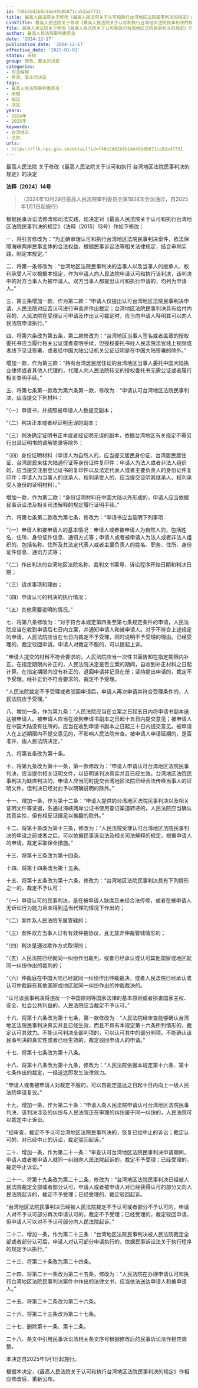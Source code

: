 ```yaml
---
id: f46b2dd1b8b14e49b8b871ca52ad7731
title: 最高人民法院关于修改《最高人民法院关于认可和执行台湾地区法院民事判决的规定》的决定
LinkTitle: 最高人民法院关于修改《最高人民法院关于认可和执行台湾地区法院民事判决的规定》的决定（2024）
file: 最高人民法院关于修改《最高人民法院关于认可和执行台湾地区法院民事判决的规定》的决定_20241217_f46b2dd1b8b14e49b8b871ca52ad7731.docx
author: 最高人民法院审判委员会
date: '2024-12-17'
publication_date: '2024-12-17'
effective_date: '2025-01-01'
status: 未知
group: 修改、废止的决定
categories:
- 司法解释
- 修改、废止的决定
tags:
- 最高人民法院审判委员会
- 未知
- 规定
- 决定
years:
- 2024年
- 2025年
keywords:
- 台湾地区
- 法院
urls:
- https://flk.npc.gov.cn/detail?id=f46b2dd1b8b14e49b8b871ca52ad7731
---
```


最高人民法院
关于修改《最高人民法院关于认可和执行
台湾地区法院民事判决的规定》的决定

**法释〔2024〕14号**

> （2024年10月29日最高人民法院审判委员会第1928次会议通过，自2025年1月1日起施行）

根据民事诉讼法修改和司法实践，现决定对《最高人民法院关于认可和执行台湾地区法院民事判决的规定》（法释〔2015〕13号）作如下修改：

一、将引言修改为：“为正确审理认可和执行台湾地区法院民事判决案件，依法保障海峡两岸民事主体的合法权益，根据民事诉讼法等相关法律规定，结合审判实践，制定本规定。”

二、将第一条修改为：“台湾地区法院民事判决的当事人以及当事人的继承人、权利承受人可以根据本规定，作为申请人向人民法院申请认可和执行该判决，该判决中的对方当事人为被申请人。双方当事人都提出认可和执行申请的，均列为申请人。”

三、第三条增加一款，作为第二款：“申请人仅提出认可台湾地区法院民事判决申请，人民法院对应否认可进行审查并作出裁定；台湾地区法院民事判决具有给付内容的，人民法院在受理认可申请及作出认可裁定时，应当向申请人释明其可以向人民法院申请执行。”

四、将第六条改为第五条，第二款修改为：“台湾地区当事人签名或者盖章的授权委托书应当履行相关公证或者查明手续，但授权委托书经人民法院法官线上视频或者线下见证签署，或者经中国大陆公证机关公证证明是在中国大陆签署的除外。”

增加一款，作为第三款：“持有台湾居民居住证的台湾地区当事人委托中国大陆执业律师或者其他人代理的，代理人向人民法院转交的授权委托书无需公证或者履行相关查明手续。”

五、将第七条第一款改为第六条第一款，修改为：“申请认可台湾地区法院民事判决，应当提交下列材料：

“（一）申请书，并按照被申请人人数提交副本；

“（二）判决正本或者经证明无误的副本；

“（三）判决确定证明书正本或者经证明无误的副本，依据台湾地区有关规定不需另行出具证明书的调解笔录等除外；

“（四）身份证明材料（申请人为自然人的，应当提交居民身份证、台湾居民居住证、台湾居民来往大陆通行证等身份证件复印件；申请人为法人或者非法人组织的，应当提交注册登记证书的复印件以及法定代表人或者主要负责人的身份证件复印件；申请人为当事人的继承人、权利承受人的，应当提交证明其继承人、权利承受人身份的证明材料）。”

增加一款，作为第二款：“身份证明材料在中国大陆以外形成的，申请人应当依据民事诉讼法及相关司法解释的规定履行证明手续。”

六、将第七条第二款改为第七条，修改为：“申请书应当载明下列事项：

“（一）申请人和被申请人的基本情况：申请人或者被申请人为自然人的，包括姓名、住所、身份证件信息、通讯方式等；申请人或者被申请人为法人或者非法人组织的，包括名称、住所及其法定代表人或者主要负责人的姓名、职务、住所、身份证件信息、通讯方式等；

“（二）作出判决的台湾地区法院名称、裁判文书案号、诉讼程序开始日期和判决日期；

“（三）请求事项和理由；

“（四）申请认可的判决的执行情况；

“（五）其他需要说明的情况。”

七、将第八条修改为：“对于符合本规定第四条至第七条规定条件的申请，人民法院应当在收到申请后七日内立案，并通知申请人和被申请人。对于不符合上述规定的申请，人民法院应当在七日内裁定不予受理，同时说明不予受理的理由。已经受理的，裁定驳回申请。申请人对裁定不服的，可以提起上诉。

“申请人提交的材料不符合要求的，人民法院应当一次性书面告知在指定期限内补正。在指定期限内补正的，人民法院决定是否立案的期间，自收到补正材料之日起计算。在指定期限内没有补正的，退回申请并记录在册；坚持提出申请的，裁定不予受理。经补正仍不符合要求的，裁定不予受理。

“人民法院裁定不予受理或者驳回申请后，申请人再次申请并符合受理条件的，人民法院应予受理。”

八、增加一条，作为第九条：“人民法院应当在立案之日起五日内将申请书副本送达被申请人。被申请人应当在收到申请书副本之日起十五日内提交意见；被申请人在中国大陆没有住所的，应当在收到申请书副本之日起三十日内提交意见。被申请人在上述期限内不提交意见的，不影响人民法院审查。被申请人申请延期的，是否准许，由人民法院决定。”

九、将第五条改为第十条。

十、将第九条改为第十一条，第一款修改为：“申请人申请认可台湾地区法院民事判决，应当提供相关证明文件，以证明该判决真实并且已经生效。台湾地区法院民事判决为缺席判决的，申请人应当同时提交台湾地区法院已经合法传唤当事人的证明文件，但判决已经对此予以明确说明的除外。”

十一、增加一条，作为第十二条：“申请人提供的台湾地区法院民事判决以及相关证明文件等证据，系通过海峡两岸公证书使用查证渠道转递的，人民法院应当确认其真实性，但有相反证据足以推翻的除外。”

十二、将第十条改为第十三条，修改为：“人民法院受理认可台湾地区法院民事判决的申请之前或者之后，可以依据民事诉讼法及相关司法解释的规定，根据申请人的申请，裁定采取保全措施。”

十三、将第十三条改为第十四条。

十四、将第十四条改为第十五条。

十五、将第十五条改为第十六条，修改为：“台湾地区法院民事判决具有下列情形之一的，裁定不予认可：

“（一）申请认可的民事判决，是在被申请人缺席且未经合法传唤，或者在被申请人无诉讼行为能力且未得到适当代理的情况下作出的；

“（二）案件系人民法院专属管辖的；

“（三）案件双方当事人订有有效仲裁协议，且无放弃仲裁管辖情形的；

“（四）判决是通过欺诈方式取得的；

“（五）人民法院已经就同一纠纷作出裁判，或者已经承认或认可其他国家或地区就同一纠纷作出的裁判的；

“（六）仲裁庭在中国大陆已经就同一纠纷作出仲裁裁决，或者人民法院已经承认或认可仲裁庭在其他国家或地区就同一纠纷作出的仲裁裁决的。

“认可该民事判决将违反一个中国原则等国家法律的基本原则或者损害国家主权、安全、社会公共利益的，人民法院应当裁定不予认可。”

十六、将第十六条改为第十七条，第一款修改为：“人民法院经审查能够确认台湾地区法院民事判决真实并且已经生效，而且不具有本规定第十六条所列情形的，裁定认可其效力。不能认可判决全部判项的，可以认可其中的部分判项。不能确认该民事判决的真实性或者已经生效的，裁定驳回申请人的申请。”

十七、将第十七条改为第十八条。

十八、将第十八条改为第十九条，修改为：“人民法院依据本规定第十六条、第十七条作出的裁定，一经送达即发生法律效力。

“申请人或者被申请人对裁定不服的，可以自裁定送达之日起十日内向上一级人民法院申请复议。”

十九、增加一条，作为第二十条：“申请人向人民法院申请认可台湾地区法院民事判决，该判决涉及的纠纷与人民法院正在审理的纠纷属于同一纠纷的，人民法院可以裁定中止诉讼。

“经审查，裁定不予认可台湾地区法院民事判决的，恢复已经中止的诉讼；裁定认可的，对已经中止的诉讼，裁定驳回起诉。”

二十、增加一条，作为第二十一条：“审查认可台湾地区法院民事判决申请期间，申请人或者被申请人就同一纠纷向人民法院起诉的，裁定不予受理；已经受理的，裁定中止诉讼。”

二十一、将第十九条改为第二十二条，修改为：“台湾地区法院民事判决已经被人民法院裁定全部或者部分认可，申请人或者被申请人对已经获得认可的部分又向人民法院起诉的，裁定不予受理；已经受理的，裁定驳回起诉。

“台湾地区法院民事判决已经被人民法院裁定不予认可或者部分不予认可的，申请人对不予认可部分再次申请认可的，裁定不予受理；已经受理的，裁定驳回申请。但申请人可以对不予认可部分向人民法院起诉。”

二十二、增加一条，作为第二十三条：“台湾地区法院民事判决被人民法院裁定全部或者部分认可后，申请人对认可部分申请执行的，依据民事诉讼法关于执行程序的规定予以执行。”

二十三、将第二十条改为第二十四条。

二十四、将第二十一条改为第二十五条，修改为：“人民法院在办理申请认可和执行台湾地区法院民事判决案件中作出的法律文书，应当依法送达申请人和被申请人。”

二十五、将第二十二条改为第二十六条。

二十六、将第二十三条改为第二十七条。

二十七、删除第十一条、第十二条。

二十八、条文中引用民事诉讼法相关条文序号根据修改后的民事诉讼法作相应调整。

本决定自2025年1月1日起施行。

根据本决定，《最高人民法院关于认可和执行台湾地区法院民事判决的规定》作相应修改后，重新公布。
